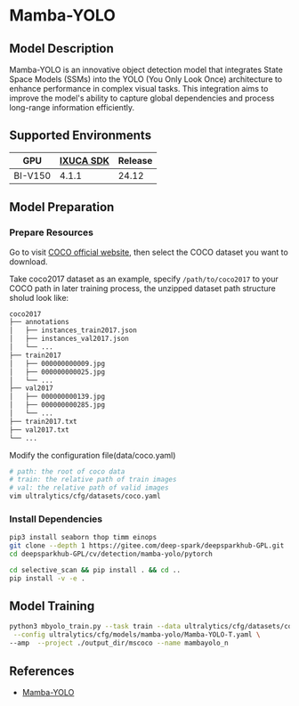 # Mamba-YOLO

## Model Description

Mamba-YOLO is an innovative object detection model that integrates State Space Models (SSMs) into the YOLO (You Only
Look Once) architecture to enhance performance in complex visual tasks. This integration aims to improve the model's
ability to capture global dependencies and process long-range information efficiently.

## Supported Environments

| GPU    | [IXUCA SDK](https://gitee.com/deep-spark/deepspark#%E5%A4%A9%E6%95%B0%E6%99%BA%E7%AE%97%E8%BD%AF%E4%BB%B6%E6%A0%88-ixuca) | Release |
|--------|-----------|---------|
| BI-V150 | 4.1.1     |  24.12  |

## Model Preparation

### Prepare Resources

Go to visit [COCO official website](https://cocodataset.org/#download), then select the COCO dataset you want to
download.

Take coco2017 dataset as an example, specify `/path/to/coco2017` to your COCO path in later training process, the
unzipped dataset path structure sholud look like:

```sh
coco2017
├── annotations
│   ├── instances_train2017.json
│   ├── instances_val2017.json
│   └── ...
├── train2017
│   ├── 000000000009.jpg
│   ├── 000000000025.jpg
│   └── ...
├── val2017
│   ├── 000000000139.jpg
│   ├── 000000000285.jpg
│   └── ...
├── train2017.txt
├── val2017.txt
└── ...
```

Modify the configuration file(data/coco.yaml)

```sh
# path: the root of coco data
# train: the relative path of train images
# val: the relative path of valid images
vim ultralytics/cfg/datasets/coco.yaml

```

### Install Dependencies

```sh
pip3 install seaborn thop timm einops
git clone --depth 1 https://gitee.com/deep-spark/deepsparkhub-GPL.git
cd deepsparkhub-GPL/cv/detection/mamba-yolo/pytorch

cd selective_scan && pip install . && cd ..
pip install -v -e .
```

## Model Training

```sh
python3 mbyolo_train.py --task train --data ultralytics/cfg/datasets/coco.yaml \
 --config ultralytics/cfg/models/mamba-yolo/Mamba-YOLO-T.yaml \
--amp  --project ./output_dir/mscoco --name mambayolo_n
```

## References

- [Mamba-YOLO](https://github.com/HZAI-ZJNU/Mamba-YOLO/tree/main)
